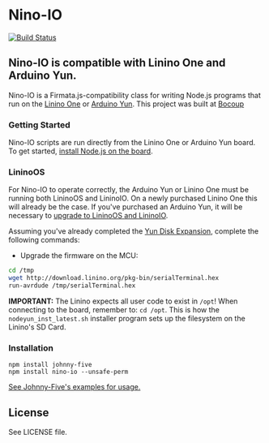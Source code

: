 # Nino-IO

[![Build Status](https://travis-ci.org/rwaldron/nino-io.png?branch=master)](https://travis-ci.org/rwaldron/nino-io)

## Nino-IO is compatible with Linino One and Arduino Yun.


Nino-IO is a Firmata.js-compatibility class for writing Node.js programs that run on the [Linino One](http://www.linino.org/modules/linino-one/) or [Arduino Yun](http://www.linino.org/modules/yun/). This project was built at [Bocoup](http://bocoup.com)

### Getting Started

Nino-IO scripts are run directly from the Linino One or Arduino Yun board. To get started, [install Node.js on the board](http://wiki.linino.org/doku.php?id=wiki:nodejscript). 

### LininoOS

For Nino-IO to operate correctly, the Arduino Yun or Linino One must be running both LininoOS and LininoIO. On a newly purchased Linino One this will already be the case. If you've purchased an Arduino Yun, it will be necessary to [upgrade to LininoOS and LininoIO](http://wiki.linino.org/doku.php?id=wiki:upgradetolininoio). 


Assuming you've already completed the [Yun Disk Expansion](http://arduino.cc/en/Tutorial/ExpandingYunDiskSpace), complete the following commands: 

- Upgrade the firmware on the MCU:
```sh
cd /tmp
wget http://download.linino.org/pkg-bin/serialTerminal.hex
run-avrdude /tmp/serialTerminal.hex
```


**IMPORTANT:** The Linino expects all user code to exist in `/opt`! When connecting to the board, remember to: `cd /opt`. This is how the `nodeyun_inst_latest.sh` installer program sets up the filesystem on the Linino's SD Card. 




### Installation

```
npm install johnny-five
npm install nino-io --unsafe-perm
```

[See Johnny-Five's examples for usage.](https://github.com/rwaldron/johnny-five)

## License
See LICENSE file.

